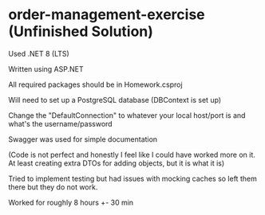 # order-management-exercise (Unfinished Solution)
Used .NET 8 (LTS)

Written using ASP.NET 

All required packages should be in Homework.csproj 

Will need to set up a PostgreSQL database (DBContext is set up)

Change the "DefaultConnection" to whatever your local host/port is and what's the username/password

Swagger was used for simple documentation

(Code is not perfect and honestly I feel like I could have worked more on it. At least creating extra DTOs for adding objects, but it is what it is)

Tried to implement testing but had issues with mocking caches so left them there but they do not work.

Worked for roughly 8 hours +- 30 min

